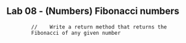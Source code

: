 ## Lab 08 - (Numbers) Fibonacci numbers
            //    Write a return method that returns the  
            Fibonacci of any given number